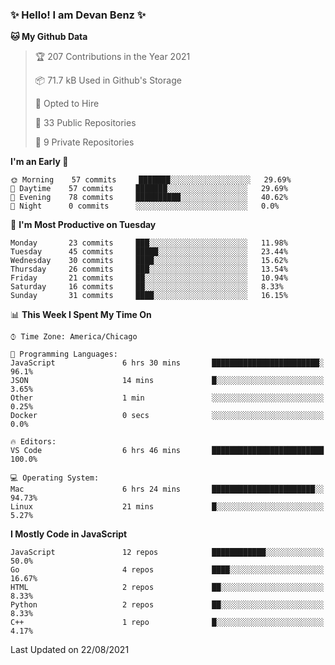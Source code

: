 ### ✨ Hello! I am Devan Benz ✨

<!--START_SECTION:waka-->
**🐱 My Github Data** 

> 🏆 207 Contributions in the Year 2021
 > 
> 📦 71.7 kB Used in Github's Storage 
 > 
> 💼 Opted to Hire
 > 
> 📜 33 Public Repositories 
 > 
> 🔑 9 Private Repositories  
 > 
**I'm an Early 🐤** 

```text
🌞 Morning    57 commits     ███████░░░░░░░░░░░░░░░░░░   29.69% 
🌆 Daytime    57 commits     ███████░░░░░░░░░░░░░░░░░░   29.69% 
🌃 Evening    78 commits     ██████████░░░░░░░░░░░░░░░   40.62% 
🌙 Night      0 commits      ░░░░░░░░░░░░░░░░░░░░░░░░░   0.0%

```
📅 **I'm Most Productive on Tuesday** 

```text
Monday       23 commits     ███░░░░░░░░░░░░░░░░░░░░░░   11.98% 
Tuesday      45 commits     █████░░░░░░░░░░░░░░░░░░░░   23.44% 
Wednesday    30 commits     ████░░░░░░░░░░░░░░░░░░░░░   15.62% 
Thursday     26 commits     ███░░░░░░░░░░░░░░░░░░░░░░   13.54% 
Friday       21 commits     ██░░░░░░░░░░░░░░░░░░░░░░░   10.94% 
Saturday     16 commits     ██░░░░░░░░░░░░░░░░░░░░░░░   8.33% 
Sunday       31 commits     ████░░░░░░░░░░░░░░░░░░░░░   16.15%

```


📊 **This Week I Spent My Time On** 

```text
⌚︎ Time Zone: America/Chicago

💬 Programming Languages: 
JavaScript               6 hrs 30 mins       ████████████████████████░   96.1% 
JSON                     14 mins             █░░░░░░░░░░░░░░░░░░░░░░░░   3.65% 
Other                    1 min               ░░░░░░░░░░░░░░░░░░░░░░░░░   0.25% 
Docker                   0 secs              ░░░░░░░░░░░░░░░░░░░░░░░░░   0.0%

🔥 Editors: 
VS Code                  6 hrs 46 mins       █████████████████████████   100.0%

💻 Operating System: 
Mac                      6 hrs 24 mins       ███████████████████████░░   94.73% 
Linux                    21 mins             █░░░░░░░░░░░░░░░░░░░░░░░░   5.27%

```

**I Mostly Code in JavaScript** 

```text
JavaScript               12 repos            ████████████░░░░░░░░░░░░░   50.0% 
Go                       4 repos             ████░░░░░░░░░░░░░░░░░░░░░   16.67% 
HTML                     2 repos             ██░░░░░░░░░░░░░░░░░░░░░░░   8.33% 
Python                   2 repos             ██░░░░░░░░░░░░░░░░░░░░░░░   8.33% 
C++                      1 repo              █░░░░░░░░░░░░░░░░░░░░░░░░   4.17%

```



 Last Updated on 22/08/2021
<!--END_SECTION:waka-->

<!--
**devanbenz/devanbenz** is a ✨ _special_ ✨ repository because its `README.md` (this file) appears on your GitHub profile.

Here are some ideas to get you started:

- 🔭 I’m currently working on ...
- 🌱 I’m currently learning ...
- 👯 I’m looking to collaborate on ...
- 🤔 I’m looking for help with ...
- 💬 Ask me about ...
- 📫 How to reach me: ...
- 😄 Pronouns: ...
- ⚡ Fun fact: ...
-->
